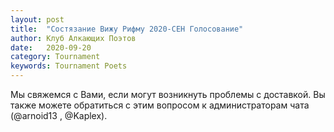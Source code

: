 ```yaml
---
layout: post
title:  "Состязание Вижу Рифму 2020-СЕН Голосование"
author: Клуб Алкающих Поэтов
date:   2020-09-20
category: Tournament
keywords: Tournament Poets
---
```


<!--more-->

Мы свяжемся с Вами, если могут возникнуть проблемы с доставкой. Вы также можете обратиться с этим вопросом к администраторам чата (@arnoid13 , @Kaplex).
